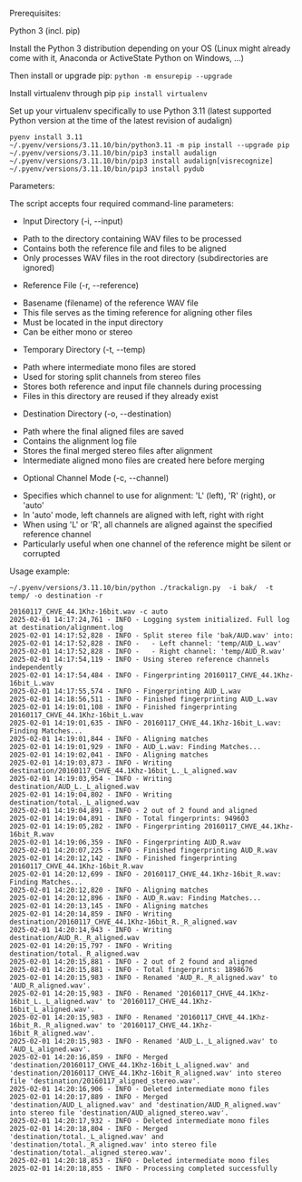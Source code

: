 Prerequisites:

Python 3 (incl. pip)

Install the Python 3 distribution depending on your OS (Linux might already come with it, Anaconda or ActiveState Python on Windows, ...)

Then install or upgrade pip:
`python -m ensurepip --upgrade`

Install virtualenv through pip
`pip install virtualenv`

Set up your virtualenv specifically to use Python 3.11 (latest supported Python version at the time of the latest revision of audalign)

```
pyenv install 3.11
~/.pyenv/versions/3.11.10/bin/python3.11 -m pip install --upgrade pip
~/.pyenv/versions/3.11.10/bin/pip3 install audalign
~/.pyenv/versions/3.11.10/bin/pip3 install audalign[visrecognize]
~/.pyenv/versions/3.11.10/bin/pip3 install pydub
```

Parameters:

The script accepts four required command-line parameters:

- Input Directory (-i, --input)
* Path to the directory containing WAV files to be processed
* Contains both the reference file and files to be aligned
* Only processes WAV files in the root directory (subdirectories are ignored)

- Reference File (-r, --reference)
* Basename (filename) of the reference WAV file
* This file serves as the timing reference for aligning other files
* Must be located in the input directory
* Can be either mono or stereo

- Temporary Directory (-t, --temp)
* Path where intermediate mono files are stored
* Used for storing split channels from stereo files
* Stores both reference and input file channels during processing
* Files in this directory are reused if they already exist

- Destination Directory (-o, --destination)
* Path where the final aligned files are saved
* Contains the alignment log file
* Stores the final merged stereo files after alignment
* Intermediate aligned mono files are created here before merging

- Optional Channel Mode (-c, --channel)
* Specifies which channel to use for alignment: 'L' (left), 'R' (right), or 'auto'
* In 'auto' mode, left channels are aligned with left, right with right
* When using 'L' or 'R', all channels are aligned against the specified reference channel
* Particularly useful when one channel of the reference might be silent or corrupted

Usage example:

```
~/.pyenv/versions/3.11.10/bin/python ./trackalign.py  -i bak/  -t temp/ -o destination -r 

20160117_CHVE_44.1Khz-16bit.wav -c auto
2025-02-01 14:17:24,761 - INFO - Logging system initialized. Full log at destination/alignment.log
2025-02-01 14:17:52,828 - INFO - Split stereo file 'bak/AUD.wav' into:
2025-02-01 14:17:52,828 - INFO -   - Left channel: 'temp/AUD_L.wav'
2025-02-01 14:17:52,828 - INFO -   - Right channel: 'temp/AUD_R.wav'
2025-02-01 14:17:54,119 - INFO - Using stereo reference channels independently
2025-02-01 14:17:54,484 - INFO - Fingerprinting 20160117_CHVE_44.1Khz-16bit_L.wav
2025-02-01 14:17:55,574 - INFO - Fingerprinting AUD_L.wav
2025-02-01 14:18:56,511 - INFO - Finished fingerprinting AUD_L.wav
2025-02-01 14:19:01,108 - INFO - Finished fingerprinting 20160117_CHVE_44.1Khz-16bit_L.wav
2025-02-01 14:19:01,635 - INFO - 20160117_CHVE_44.1Khz-16bit_L.wav: Finding Matches...
2025-02-01 14:19:01,844 - INFO - Aligning matches
2025-02-01 14:19:01,929 - INFO - AUD_L.wav: Finding Matches...
2025-02-01 14:19:02,041 - INFO - Aligning matches
2025-02-01 14:19:03,873 - INFO - Writing destination/20160117_CHVE_44.1Khz-16bit_L._L_aligned.wav
2025-02-01 14:19:03,954 - INFO - Writing destination/AUD_L._L_aligned.wav
2025-02-01 14:19:04,802 - INFO - Writing destination/total._L_aligned.wav
2025-02-01 14:19:04,891 - INFO - 2 out of 2 found and aligned
2025-02-01 14:19:04,891 - INFO - Total fingerprints: 949603
2025-02-01 14:19:05,282 - INFO - Fingerprinting 20160117_CHVE_44.1Khz-16bit_R.wav
2025-02-01 14:19:06,359 - INFO - Fingerprinting AUD_R.wav
2025-02-01 14:20:07,225 - INFO - Finished fingerprinting AUD_R.wav
2025-02-01 14:20:12,142 - INFO - Finished fingerprinting 20160117_CHVE_44.1Khz-16bit_R.wav
2025-02-01 14:20:12,699 - INFO - 20160117_CHVE_44.1Khz-16bit_R.wav: Finding Matches...
2025-02-01 14:20:12,820 - INFO - Aligning matches
2025-02-01 14:20:12,896 - INFO - AUD_R.wav: Finding Matches...
2025-02-01 14:20:13,145 - INFO - Aligning matches
2025-02-01 14:20:14,859 - INFO - Writing destination/20160117_CHVE_44.1Khz-16bit_R._R_aligned.wav
2025-02-01 14:20:14,943 - INFO - Writing destination/AUD_R._R_aligned.wav
2025-02-01 14:20:15,797 - INFO - Writing destination/total._R_aligned.wav
2025-02-01 14:20:15,881 - INFO - 2 out of 2 found and aligned
2025-02-01 14:20:15,881 - INFO - Total fingerprints: 1898676
2025-02-01 14:20:15,983 - INFO - Renamed 'AUD_R._R_aligned.wav' to 'AUD_R_aligned.wav'.
2025-02-01 14:20:15,983 - INFO - Renamed '20160117_CHVE_44.1Khz-16bit_L._L_aligned.wav' to '20160117_CHVE_44.1Khz-16bit_L_aligned.wav'.
2025-02-01 14:20:15,983 - INFO - Renamed '20160117_CHVE_44.1Khz-16bit_R._R_aligned.wav' to '20160117_CHVE_44.1Khz-16bit_R_aligned.wav'.
2025-02-01 14:20:15,983 - INFO - Renamed 'AUD_L._L_aligned.wav' to 'AUD_L_aligned.wav'.
2025-02-01 14:20:16,859 - INFO - Merged 'destination/20160117_CHVE_44.1Khz-16bit_L_aligned.wav' and 'destination/20160117_CHVE_44.1Khz-16bit_R_aligned.wav' into stereo file 'destination/20160117_aligned_stereo.wav'.
2025-02-01 14:20:16,906 - INFO - Deleted intermediate mono files
2025-02-01 14:20:17,889 - INFO - Merged 'destination/AUD_L_aligned.wav' and 'destination/AUD_R_aligned.wav' into stereo file 'destination/AUD_aligned_stereo.wav'.
2025-02-01 14:20:17,932 - INFO - Deleted intermediate mono files
2025-02-01 14:20:18,804 - INFO - Merged 'destination/total._L_aligned.wav' and 'destination/total._R_aligned.wav' into stereo file 'destination/total._aligned_stereo.wav'.
2025-02-01 14:20:18,853 - INFO - Deleted intermediate mono files
2025-02-01 14:20:18,855 - INFO - Processing completed successfully
```
